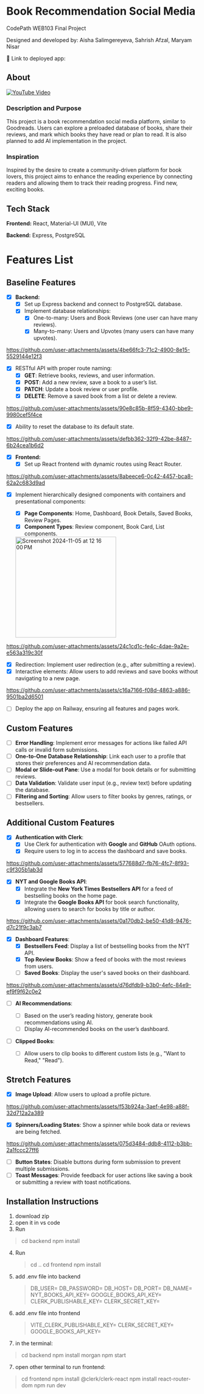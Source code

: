 # Book Recommendation Social Media

CodePath WEB103 Final Project

Designed and developed by: Aisha Salimgereyeva, Sahrish Afzal, Maryam Nisar

🔗 Link to deployed app:

## About

[![YouTube Video](https://img.youtube.com/vi/CQt7erndSao/0.jpg)](https://youtu.be/CQt7erndSao)

### Description and Purpose

This project is a book recommendation social media platform, similar to Goodreads. Users can explore a preloaded database of books, share their reviews, and mark which books they have read or plan to read. It is also planned to add AI implementation in the project.

### Inspiration

Inspired by the desire to create a community-driven platform for book lovers, this project aims to enhance the reading experience by connecting readers and allowing them to track their reading progress. Find new, exciting books.

## Tech Stack

**Frontend:** React, Material-UI (MUI), Vite

**Backend:** Express, PostgreSQL

# Features List

## Baseline Features

- [x] **Backend:**
  - [x] Set up Express backend and connect to PostgreSQL database.
  - [x] Implement database relationships:
    - [x] One-to-many: Users and Book Reviews (one user can have many reviews).
    - [x] Many-to-many: Users and Upvotes (many users can have many upvotes).

https://github.com/user-attachments/assets/4be66fc3-71c2-4900-8e15-5529144e12f3

- [x] RESTful API with proper route naming:
  - [x] **GET**: Retrieve books, reviews, and user information.
  - [x] **POST**: Add a new review, save a book to a user’s list.
  - [x] **PATCH**: Update a book review or user profile.
  - [x] **DELETE**: Remove a saved book from a list or delete a review.

https://github.com/user-attachments/assets/90e8c85b-8f59-4340-bbe9-9980cef5f4ce

- [x] Ability to reset the database to its default state.

https://github.com/user-attachments/assets/defbb362-32f9-42be-8487-6b24cea1b6d2

- [x] **Frontend:**
  - [x] Set up React frontend with dynamic routes using React Router.

https://github.com/user-attachments/assets/8abeece6-0c42-4457-bca8-62a2c683d9ad

- [x] Implement hierarchically designed components with containers and presentational components:

  - [x] **Page Components**: Home, Dashboard, Book Details, Saved Books, Review Pages.
  - [x] **Component Types**: Review component, Book Card, List components.

  <img width="264" alt="Screenshot 2024-11-05 at 12 16 00 PM" src="https://github.com/user-attachments/assets/62d28e9b-bcb9-4ce6-88ad-5730a6172864">

https://github.com/user-attachments/assets/24c1cd1c-fe4c-4dae-9a2e-e563a319c30f

- [x] Redirection: Implement user redirection (e.g., after submitting a review).
- [x] Interactive elements: Allow users to add reviews and save books without navigating to a new page.

https://github.com/user-attachments/assets/c16a7166-f08d-4863-a886-9501ba2d6501

- [ ] Deploy the app on Railway, ensuring all features and pages work.

## Custom Features

- [ ] **Error Handling**: Implement error messages for actions like failed API calls or invalid form submissions.
- [ ] **One-to-One Database Relationship**: Link each user to a profile that stores their preferences and AI recommendation data.
- [ ] **Modal or Slide-out Pane**: Use a modal for book details or for submitting reviews.
- [ ] **Data Validation**: Validate user input (e.g., review text) before updating the database.
- [ ] **Filtering and Sorting**: Allow users to filter books by genres, ratings, or bestsellers.

## Additional Custom Features

- [x] **Authentication with Clerk**:
  - [x] Use Clerk for authentication with **Google** and **GitHub** OAuth options.
  - [x] Require users to log in to access the dashboard and save books.

https://github.com/user-attachments/assets/577688d7-fb76-4fc7-8f93-c9f305b1ab3d

- [x] **NYT and Google Books API**:
  - [x] Integrate the **New York Times Bestsellers API** for a feed of bestselling books on the home page.
  - [x] Integrate the **Google Books API** for book search functionality, allowing users to search for books by title or author.

https://github.com/user-attachments/assets/0a170db2-be50-41d8-9476-d7c21f9c3ab7

- [x] **Dashboard Features**:
  - [x] **Bestsellers Feed**: Display a list of bestselling books from the NYT API.
  - [x] **Top Review Books**: Show a feed of books with the most reviews from users.
  - [ ] **Saved Books**: Display the user's saved books on their dashboard.

https://github.com/user-attachments/assets/d76dfdb9-b3b0-4efc-84e9-ef9f9f62c0e2

- [ ] **AI Recommendations**:

  - [ ] Based on the user’s reading history, generate book recommendations using AI.
  - [ ] Display AI-recommended books on the user’s dashboard.

- [ ] **Clipped Books**:
  - [ ] Allow users to clip books to different custom lists (e.g., "Want to Read," "Read").

## Stretch Features

- [x] **Image Upload**: Allow users to upload a profile picture.

https://github.com/user-attachments/assets/f53b924a-3aef-4e98-a88f-32d712a2a389

- [x] **Spinners/Loading States**: Show a spinner while book data or reviews are being fetched.

https://github.com/user-attachments/assets/075d3484-ddb8-4112-b3bb-2a1fccc27ff6

- [ ] **Button States**: Disable buttons during form submission to prevent multiple submissions.
- [ ] **Toast Messages**: Provide feedback for user actions like saving a book or submitting a review with toast notifications.

## Installation Instructions

1.  download zip
2.  open it in vs code
3.  Run

> cd backend
> npm install

4.  Run

    > cd ..
    > cd frontend
    > npm install

5.  add .env file into backend

    > DB_USER=
    > DB_PASSWORD=
    > DB_HOST=
    > DB_PORT=
    > DB_NAME=
    > NYT_BOOKS_API_KEY=
    > GOOGLE_BOOKS_API_KEY=
    > CLERK_PUBLISHABLE_KEY=
    > CLERK_SECRET_KEY=

6.  add .env file into frontend

    > VITE_CLERK_PUBLISHABLE_KEY=
    > CLERK_SECRET_KEY=
    > GOOGLE_BOOKS_API_KEY=

7.  in the terminal:

> cd backend
> npm install morgan
> npm start

7.  open other terminal to run frontend:

> cd frontend
> npm install @clerk/clerk-react
> npm install react-router-dom
> npm run dev
